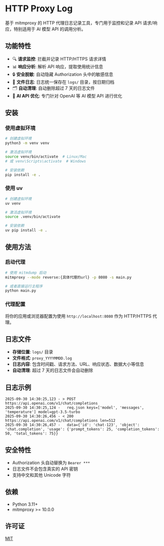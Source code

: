 # HTTP Proxy Log

基于 mitmproxy 的 HTTP 代理日志记录工具，专门用于监控和记录 API 请求/响应，特别适用于 AI 模型 API 的调用分析。

## 功能特性

- 🔍 **请求监控**: 拦截并记录 HTTP/HTTPS 请求详情
- 📊 **响应分析**: 解析 API 响应，提取使用统计信息
- 🔒 **安全脱敏**: 自动隐藏 Authorization 头中的敏感信息
- 📝 **文件日志**: 日志统一保存在 `logs/` 目录，按日期归档
- 🗂️ **自动清理**: 自动删除超过 7 天的日志文件
- 🎯 **AI API 优化**: 专门针对 OpenAI 等 AI 模型 API 进行优化

## 安装

### 使用虚拟环境

```bash
# 创建虚拟环境
python3 -m venv venv

# 激活虚拟环境
source venv/bin/activate  # Linux/Mac
# 或 venv\Scripts\activate  # Windows

# 安装依赖
pip install -e .
```

### 使用 uv

```bash
# 创建虚拟环境
uv venv

# 激活虚拟环境
source .venv/bin/activate

# 安装依赖
uv pip install -e .
```

## 使用方法

### 启动代理

```bash
# 使用 mitmdump 启动
mitmproxy --mode reverse:{具体代理的url} -p 8080 -s main.py

# 或者直接运行主程序
python main.py
```

### 代理配置

将你的应用或浏览器配置为使用 `http://localhost:8080` 作为 HTTP/HTTPS 代理。

## 日志文件

- **存储位置**: `logs/` 目录
- **文件格式**: `proxy_YYYYMMDD.log`
- **日志内容**: 包含时间戳、请求方法、URL、响应状态、数据大小等信息
- **自动清理**: 超过 7 天的日志文件会自动删除

## 日志示例

```
2025-09-30 14:30:25,123 - > POST https://api.openai.com/v1/chat/completions
2025-09-30 14:30:25,124 -   req.json keys=['model', 'messages', 'temperature'] model=gpt-3.5-turbo
2025-09-30 14:30:26,456 - < 200 https://api.openai.com/v1/chat/completions len=512
2025-09-30 14:30:26,457 -   data={'id': 'chat-123', 'object': 'chat.completion', 'usage': {'prompt_tokens': 25, 'completion_tokens': 50, 'total_tokens': 75}}
```

## 安全特性

- Authorization 头自动替换为 `Bearer ***`
- 日志文件不会包含真实的 API 密钥
- 支持中文和其他 Unicode 字符

## 依赖

- Python 3.11+
- mitmproxy >= 10.0.0

## 许可证

[MIT](LICENSE)
